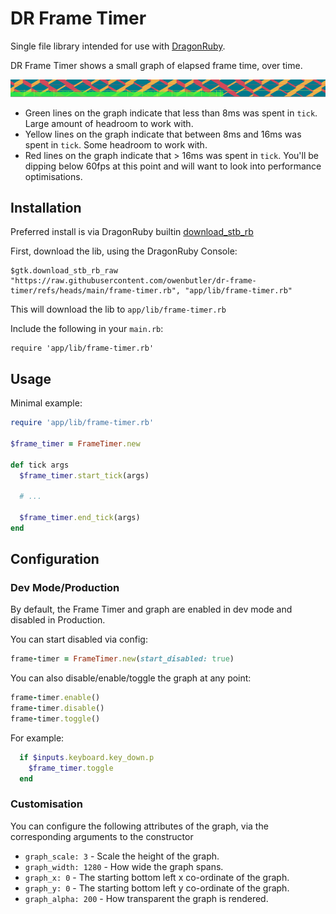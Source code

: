 # DR Frame Timer

Single file library intended for use with [DragonRuby](https://dragonruby.org/).

DR Frame Timer shows a small graph of elapsed frame time, over time.

![screenshot of frame timer in action](./frame-timer.png)

- Green lines on the graph indicate that less than 8ms was spent in `tick`.  Large amount of headroom to work with.
- Yellow lines on the graph indicate that between 8ms and 16ms was spent in `tick`.  Some headroom to work with.
- Red lines on the graph indicate that > 16ms was spent in `tick`. You'll be dipping below 60fps at this point and will want to look into performance optimisations.
  
## Installation

Preferred install is via DragonRuby builtin [download_stb_rb](https://docs.dragonruby.org/#/api/runtime?id=download_stb_rb_raw)

First, download the lib, using the DragonRuby Console:

```
$gtk.download_stb_rb_raw "https://raw.githubusercontent.com/owenbutler/dr-frame-timer/refs/heads/main/frame-timer.rb", "app/lib/frame-timer.rb"
```

This will download the lib to `app/lib/frame-timer.rb`

Include the following in your `main.rb`:

```
require 'app/lib/frame-timer.rb'
```

## Usage

Minimal example:

```ruby
require 'app/lib/frame-timer.rb'

$frame_timer = FrameTimer.new

def tick args
  $frame_timer.start_tick(args)

  # ...

  $frame_timer.end_tick(args)
end
```

## Configuration

### Dev Mode/Production

By default, the Frame Timer and graph are enabled in dev mode and disabled in Production.

You can start disabled via config:

```ruby
frame-timer = FrameTimer.new(start_disabled: true)
```

You can also disable/enable/toggle the graph at any point:

```ruby
frame-timer.enable()
frame-timer.disable()
frame-timer.toggle()
```

For example:

```ruby
  if $inputs.keyboard.key_down.p
    $frame_timer.toggle
  end
```

### Customisation

You can configure the following attributes of the graph, via the corresponding arguments to the constructor

- `graph_scale: 3` - Scale the height of the graph.
- `graph_width: 1280` - How wide the graph spans.
- `graph_x: 0` - The starting bottom left x co-ordinate of the graph.
- `graph_y: 0` - The starting bottom left y co-ordinate of the graph.
- `graph_alpha: 200` - How transparent the graph is rendered.
